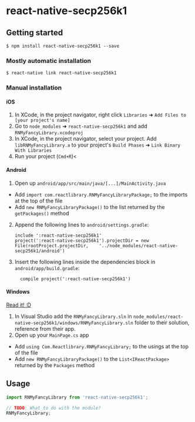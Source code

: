 
# react-native-secp256k1

## Getting started

`$ npm install react-native-secp256k1 --save`

### Mostly automatic installation

`$ react-native link react-native-secp256k1`

### Manual installation


#### iOS

1. In XCode, in the project navigator, right click `Libraries` ➜ `Add Files to [your project's name]`
2. Go to `node_modules` ➜ `react-native-secp256k1` and add `RNMyFancyLibrary.xcodeproj`
3. In XCode, in the project navigator, select your project. Add `libRNMyFancyLibrary.a` to your project's `Build Phases` ➜ `Link Binary With Libraries`
4. Run your project (`Cmd+R`)<

#### Android

1. Open up `android/app/src/main/java/[...]/MainActivity.java`
  - Add `import com.reactlibrary.RNMyFancyLibraryPackage;` to the imports at the top of the file
  - Add `new RNMyFancyLibraryPackage()` to the list returned by the `getPackages()` method
2. Append the following lines to `android/settings.gradle`:
  	```
  	include ':react-native-secp256k1'
  	project(':react-native-secp256k1').projectDir = new File(rootProject.projectDir, 	'../node_modules/react-native-secp256k1/android')
  	```
3. Insert the following lines inside the dependencies block in `android/app/build.gradle`:
  	```
      compile project(':react-native-secp256k1')
  	```

#### Windows
[Read it! :D](https://github.com/ReactWindows/react-native)

1. In Visual Studio add the `RNMyFancyLibrary.sln` in `node_modules/react-native-secp256k1/windows/RNMyFancyLibrary.sln` folder to their solution, reference from their app.
2. Open up your `MainPage.cs` app
  - Add `using Com.Reactlibrary.RNMyFancyLibrary;` to the usings at the top of the file
  - Add `new RNMyFancyLibraryPackage()` to the `List<IReactPackage>` returned by the `Packages` method


## Usage
```javascript
import RNMyFancyLibrary from 'react-native-secp256k1';

// TODO: What to do with the module?
RNMyFancyLibrary;
```
  